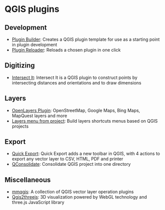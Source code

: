 QGIS plugins
============

Development
-----------

* [Plugin Builder](http://plugins.qgis.org/plugins/pluginbuilder/): Creates a QGIS plugin template for use as a starting point in plugin development
* [Plugin Reloader](http://plugins.qgis.org/plugins/plugin_reloader/): Reloads a chosen plugin in one click

Digitizing
----------

* [Intersect It](https://plugins.qgis.org/plugins/intersectit/): Intersect It is a QGIS plugin to construct points by intersecting distances and orientations and to draw dimensions

Layers
------

* [OpenLayers Plugin](http://plugins.qgis.org/plugins/openlayers_plugin/): OpenStreetMap, Google Maps, Bing Maps, MapQuest layers and more
* [Layers menu from project](http://plugins.qgis.org/plugins/menu_from_project/): Build layers shortcuts menus based on QGIS projects

Export
------

* [Quick Export](http://plugins.qgis.org/plugins/QuickExport/): Quick Export adds a new toolbar in QGIS, with 4 actions to export any vector layer to CSV, HTML, PDF and printer
* [QConsolidate](http://plugins.qgis.org/plugins/qconsolidate/): Consolidate QGIS project into one directory

Miscellaneous
-------------

* [mmqgis](http://plugins.qgis.org/plugins/mmqgis/): A collection of QGIS vector layer operation plugins
* [Qgis2threejs](http://plugins.qgis.org/plugins/Qgis2threejs/): 3D visualization powered by WebGL technology and three.js JavaScript library
